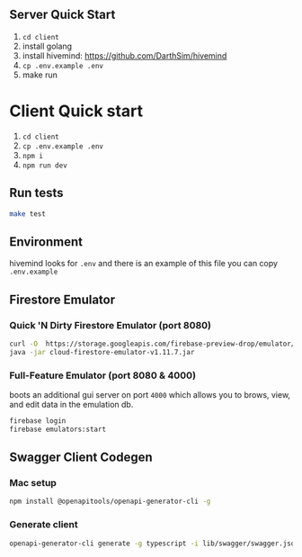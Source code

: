 ## Server Quick Start
1. `cd client`
2. install golang
3. install hivemind: https://github.com/DarthSim/hivemind
4. `cp .env.example .env`
5. make run


# Client Quick start
1. `cd client`
2. `cp .env.example .env`
3. `npm i`
4. `npm run dev`

## Run tests

```bash
make test

```

## Environment

hivemind looks for `.env` and there is an example of this file you can copy `.env.example`

## Firestore Emulator

### Quick 'N Dirty Firestore Emulator (port 8080)
```bash
curl -O  https://storage.googleapis.com/firebase-preview-drop/emulator/cloud-firestore-emulator-v1.11.7.jar
java -jar cloud-firestore-emulator-v1.11.7.jar
```

### Full-Feature Emulator (port 8080 & 4000)
boots an additional gui server on port `4000` which allows you to brows, view, and edit data in the emulation db.
```bash
firebase login
firebase emulators:start
```


## Swagger Client Codegen

### Mac setup
```bash
npm install @openapitools/openapi-generator-cli -g
```

### Generate client
```bash
openapi-generator-cli generate -g typescript -i lib/swagger/swagger.json -o client
```


